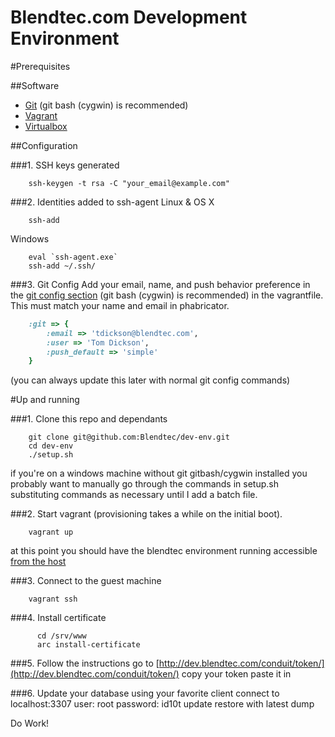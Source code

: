 Blendtec.com Development Environment
=======
#Prerequisites

##Software
*  [Git](http://git-scm.com/downloads) (git bash (cygwin) is recommended)
*  [Vagrant](http://downloads.vagrantup.com)
*  [Virtualbox](https://www.virtualbox.org/wiki/Downloads)

##Configuration

###1. SSH keys generated
```shell
    ssh-keygen -t rsa -C "your_email@example.com"
```
###2. Identities added to ssh-agent
Linux & OS X
```shell
    ssh-add
```
Windows
```shell
    eval `ssh-agent.exe`
    ssh-add ~/.ssh/
```
###3.  Git Config 
Add your email, name, and push behavior preference in the [git config section](https://github.com/Blendtec/dev-env/blob/master/Vagrantfile#L121) (git bash (cygwin) is recommended) in the vagrantfile. This must match your name and email in phabricator.

```ruby
    :git => {
        :email => 'tdickson@blendtec.com',
        :user => 'Tom Dickson',
        :push_default => 'simple'
    }
```
(you can always update this later with normal git config commands)



#Up and running

###1. Clone this repo and dependants
```shell
    git clone git@github.com:Blendtec/dev-env.git
    cd dev-env
    ./setup.sh
```
if you're on a windows machine without git gitbash/cygwin installed you probably want to manually
go through the commands in setup.sh substituting commands as necessary until I add a batch file. 

###2. Start vagrant (provisioning takes a while on the initial boot). 
```shell
    vagrant up
```
at this point you should have the blendtec environment running accessible [from the host](http://localhost:8081)

###3. Connect to the guest machine

```shell
    vagrant ssh
```

###4. Install certificate
```shell
      cd /srv/www
      arc install-certificate
```

###5. Follow the instructions
go to [http://dev.blendtec.com/conduit/token/](http://dev.blendtec.com/conduit/token/) copy your token
paste it in

###6. Update your database
using your favorite client connect to localhost:3307
user: root
password: id10t
update restore with latest dump

Do Work!
